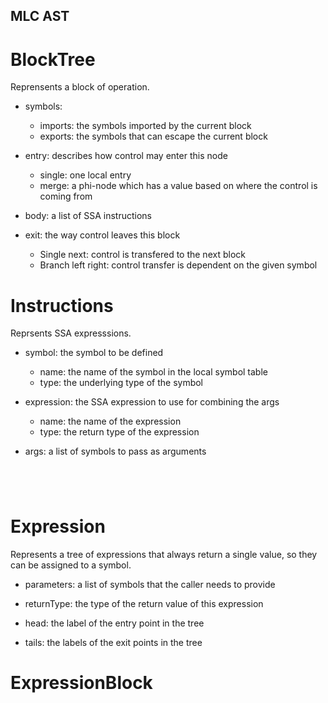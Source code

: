 MLC AST
-------



BlockTree
=========

Reprensents a block of operation.


- symbols:
    - imports: the symbols imported by the current block
    - exports: the symbols that can escape the current block

- entry: describes how control may enter this node
    - single: one local entry
    - merge: a phi-node which has a value based on where the control is coming from

- body: a list of SSA instructions

- exit: the way control leaves this block
    - Single next: control is transfered to the next block
    - Branch left right: control transfer is dependent on the given symbol



Instructions
============

Reprsents SSA expresssions.


- symbol: the symbol to be defined
    - name: the name of the symbol in the local symbol table
    - type: the underlying type of the symbol

- expression: the SSA expression to use for combining the args
    - name: the name of the expression
    - type: the return type of the expression

- args: a list of symbols to pass as arguments

```elm





```


Expression
==========


Represents a tree of expressions that always return a single value, so they can be assigned
to a symbol.


- parameters: a list of symbols that the caller needs to provide
- returnType: the type of the return value of this expression

- head: the label of the entry point in the tree
- tails: the labels of the exit points in the tree


ExpressionBlock
===============

